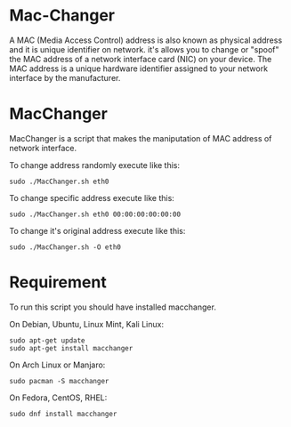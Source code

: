 # Mac-Changer
A MAC (Media Access Control) address is also known as physical address and it is unique identifier on network. it's allows you to change or "spoof" the MAC address of a network interface card (NIC) on your device. The MAC address is a unique hardware identifier assigned to your network interface by the manufacturer. 

# MacChanger
MacChanger is a script that makes the maniputation of MAC address of network interface. 

To change address randomly execute like this:
```
sudo ./MacChanger.sh eth0
```
To change specific address execute like this:
```
sudo ./MacChanger.sh eth0 00:00:00:00:00:00
```
To change it's original address execute like this:
```
sudo ./MacChanger.sh -O eth0
```

# Requirement
To run this script you should have installed macchanger.

On Debian, Ubuntu, Linux Mint, Kali Linux:
```
sudo apt-get update
sudo apt-get install macchanger
```
On Arch Linux or Manjaro:
```
sudo pacman -S macchanger
```
On Fedora, CentOS, RHEL:
```
sudo dnf install macchanger
```
